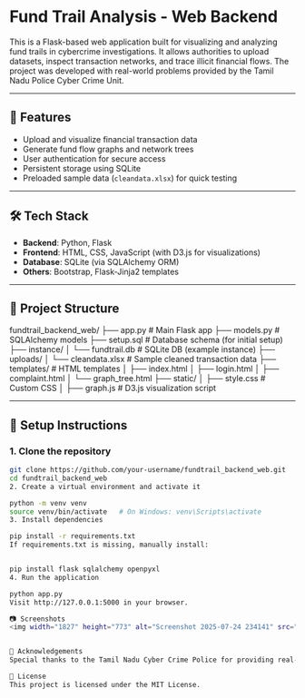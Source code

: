 # Fund Trail Analysis - Web Backend

This is a Flask-based web application built for visualizing and analyzing fund trails in cybercrime investigations. It allows authorities to upload datasets, inspect transaction networks, and trace illicit financial flows. The project was developed with real-world problems provided by the Tamil Nadu Police Cyber Crime Unit.

---

## 🚀 Features

- Upload and visualize financial transaction data
- Generate fund flow graphs and network trees
- User authentication for secure access
- Persistent storage using SQLite
- Preloaded sample data (`cleandata.xlsx`) for quick testing

---

## 🛠️ Tech Stack

- **Backend**: Python, Flask
- **Frontend**: HTML, CSS, JavaScript (with D3.js for visualizations)
- **Database**: SQLite (via SQLAlchemy ORM)
- **Others**: Bootstrap, Flask-Jinja2 templates

---

## 📁 Project Structure

fundtrail_backend_web/
├── app.py # Main Flask app
├── models.py # SQLAlchemy models
├── setup.sql # Database schema (for initial setup)
├── instance/
│ └── fundtrail.db # SQLite DB (example instance)
├── uploads/
│ └── cleandata.xlsx # Sample cleaned transaction data
├── templates/ # HTML templates
│ ├── index.html
│ ├── login.html
│ ├── complaint.html
│ └── graph_tree.html
├── static/
│ ├── style.css # Custom CSS
│ ├── graph.js # D3.js visualization script




---

## 🔧 Setup Instructions

### 1. Clone the repository

```bash
git clone https://github.com/your-username/fundtrail_backend_web.git
cd fundtrail_backend_web
2. Create a virtual environment and activate it

python -m venv venv
source venv/bin/activate   # On Windows: venv\Scripts\activate
3. Install dependencies

pip install -r requirements.txt
If requirements.txt is missing, manually install:


pip install flask sqlalchemy openpyxl
4. Run the application

python app.py
Visit http://127.0.0.1:5000 in your browser.

📷 Screenshots
<img width="1827" height="773" alt="Screenshot 2025-07-24 234141" src="https://github.com/user-attachments/assets/a3cf986a-c0f7-46d8-9a4d-bf4914411b22" />


🤝 Acknowledgements
Special thanks to the Tamil Nadu Cyber Crime Police for providing real-case datasets and problem statements.

📜 License
This project is licensed under the MIT License.


